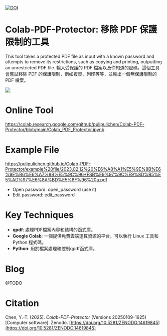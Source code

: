 [![DOI](https://zenodo.org/badge/914238245.svg)](https://doi.org/10.5281/zenodo.14619845)

# Colab-PDF-Protector: 移除 PDF 保護限制的工具

This tool takes a protected PDF file as input with a known password and attempts to remove its restrictions, such as copying and printing, outputting an unrestricted PDF file.
輸入受保護的 PDF 檔案以及你知道的密碼，這個工具會嘗試移除 PDF 的保護限制，例如複製、列印等等，並輸出一個無保護限制的 PDF 檔案。

![](https://blogger.googleusercontent.com/img/a/AVvXsEh2vfP5lonPUaMd4hwaKaCXqfED23CzeIBydGQEYesGeGSD0vC_W3jULKucDvut8twbVfPrPDDxE3b1NCluwyZJ4fAjp5ycnLBUyCQraxCg2C2goB6yscAcQL8zg1ctYGxmlYLoGUIKlF6QxbKy8NhmH2V3lgfFzBLqOB5elCs-wwYBYRs_2C0iqQ)

# Online Tool

https://colab.research.google.com/github/pulipulichen/Colab-PDF-Protector/blob/main/Colab_PDF_Protector.ipynb

# Example File

https://pulipulichen.github.io/Colab-PDF-Protector/example%20file/2023.02.12%20%E6%A8%A1%E5%9E%8B%E6%9E%B6%E6%A7%8B%E5%9C%96+FSB%E9%97%9C%E9%8D%B5%E5%AD%97%E6%8A%BD%E5%8F%96%20a.pdf

- Open password: open_password  (use it)
- Edit password: edit_password

# Key Techniques

- **qpdf**:  處理PDF檔案內容和結構的函式庫。
- **Google Colab**: 一個提供免費雲端運算資源的平台，可以執行 Linux 工具和 Python 程式碼。
- **Python**:  用於檔案處理和控制qpdf函式庫。


# Blog

@TODO

# Citation

Chen, Y.-T. (2025). *Colab-PDF-Protector* (Versions 20250109-1625) [Computer software]. Zenodo. [https://doi.org/10.5281/ZENODO.14619845](https://doi.org/10.5281/ZENODO.14619845)